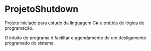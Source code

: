 # ProjetoShutdown
Projeto iniciado para estudo da linguagem C# e prática de lógica de programação.

O intuito do programa é facilitar o agendamento de um desligamento programado do sistema.
